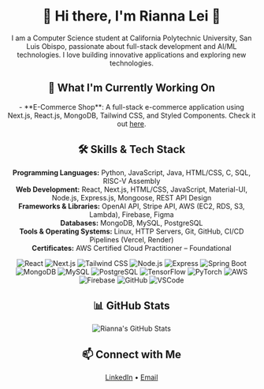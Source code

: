 <h1 align="center">🌟 Hi there, I'm Rianna Lei 🌟</h1>

<p align="center">
I am a Computer Science student at California Polytechnic University, San Luis Obispo, passionate about full-stack development and AI/ML technologies. I love building innovative applications and exploring new technologies.
</p>

<h2 align="center">🌱 What I'm Currently Working On</h2>

<p align="center">
- **E-Commerce Shop**: A full-stack e-commerce application using Next.js, React.js, MongoDB, Tailwind CSS, and Styled Components. Check it out <a href="https://github.com/riannalei/E-Commerce-Shop.git">here</a>.
</p>

<h2 align="center">🛠 Skills & Tech Stack</h2>

<p align="center">
  <strong>Programming Languages:</strong> Python, JavaScript, Java, HTML/CSS, C, SQL, RISC-V Assembly<br>
  <strong>Web Development:</strong> React, Next.js, HTML/CSS, JavaScript, Material-UI, Node.js, Express.js, Mongoose, REST API Design<br>
  <strong>Frameworks & Libraries:</strong> OpenAI API, Stripe API, AWS (EC2, RDS, S3, Lambda), Firebase, Figma<br>
  <strong>Databases:</strong> MongoDB, MySQL, PostgreSQL<br>
  <strong>Tools & Operating Systems:</strong> Linux, HTTP Servers, Git, GitHub, CI/CD Pipelines (Vercel, Render)<br>
  <strong>Certificates:</strong> AWS Certified Cloud Practitioner – Foundational
</p>

<p align="center">
  <!-- Icons for the Tech Stack -->
  <img src="https://img.shields.io/badge/Frontend-React-blue?style=flat-square&logo=react" alt="React" />
  <img src="https://img.shields.io/badge/Frontend-Next.js-black?style=flat-square&logo=next.js" alt="Next.js" />
  <img src="https://img.shields.io/badge/Frontend-Tailwind%20CSS-38B2AC?style=flat-square&logo=tailwind-css" alt="Tailwind CSS" />
  <img src="https://img.shields.io/badge/Backend-Node.js-green?style=flat-square&logo=node.js" alt="Node.js" />
  <img src="https://img.shields.io/badge/Backend-Express-black?style=flat-square&logo=express" alt="Express" />
  <img src="https://img.shields.io/badge/Backend-Spring%20Boot-green?style=flat-square&logo=spring-boot" alt="Spring Boot" />
  <img src="https://img.shields.io/badge/Database-MongoDB-green?style=flat-square&logo=mongodb" alt="MongoDB" />
  <img src="https://img.shields.io/badge/Database-MySQL-blue?style=flat-square&logo=mysql" alt="MySQL" />
  <img src="https://img.shields.io/badge/Database-PostgreSQL-blue?style=flat-square&logo=postgresql" alt="PostgreSQL" />
  <img src="https://img.shields.io/badge/AI%2FML-TensorFlow-orange?style=flat-square&logo=tensorflow" alt="TensorFlow" />
  <img src="https://img.shields.io/badge/AI%2FML-PyTorch-red?style=flat-square&logo=pytorch" alt="PyTorch" />
  <img src="https://img.shields.io/badge/DevOps-AWS-orange?style=flat-square&logo=amazon-aws" alt="AWS" />
  <img src="https://img.shields.io/badge/DevOps-Firebase-FFCA28?style=flat-square&logo=firebase" alt="Firebase" />
  <img src="https://img.shields.io/badge/Tools-GitHub-black?style=flat-square&logo=github" alt="GitHub" />
  <img src="https://img.shields.io/badge/Tools-VSCode-blue?style=flat-square&logo=visual-studio-code" alt="VSCode" />
</p>


<h2 align="center">📊 GitHub Stats</h2>

<p align="center">
  <img src="https://github-readme-stats.vercel.app/api?username=riannalei&show_icons=true&theme=radical" alt="Rianna's GitHub Stats" />
</p>

<h2 align="center">📫 Connect with Me</h2>

<p align="center">
  <a href="https://www.linkedin.com/in/rianna-lei-6b6664216/">LinkedIn</a> • <a href="mailto:rxlei@calpoly.edu">Email</a>
</p>
